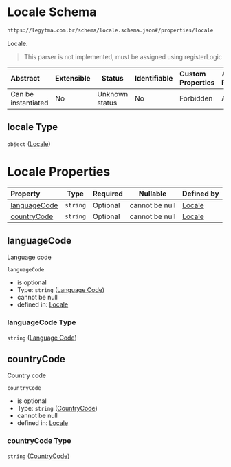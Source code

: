 # Locale Schema

```txt
https://legytma.com.br/schema/locale.schema.json#/properties/locale
```

Locale.


> This parser is not implemented, must be assigned using registerLogic
>

| Abstract            | Extensible | Status         | Identifiable | Custom Properties | Additional Properties | Access Restrictions | Defined In                                                                          |
| :------------------ | ---------- | -------------- | ------------ | :---------------- | --------------------- | ------------------- | ----------------------------------------------------------------------------------- |
| Can be instantiated | No         | Unknown status | No           | Forbidden         | Allowed               | none                | [text_style.schema.json\*](../schema/text_style.schema.json "open original schema") |

## locale Type

`object` ([Locale](text_style-properties-locale.md))

# Locale Properties

| Property                      | Type     | Required | Nullable       | Defined by                                                                                                                    |
| :---------------------------- | -------- | -------- | -------------- | :---------------------------------------------------------------------------------------------------------------------------- |
| [languageCode](#languageCode) | `string` | Optional | cannot be null | [Locale](locale-properties-language-code.md "https&#x3A;//legytma.com.br/schema/locale.schema.json#/properties/languageCode") |
| [countryCode](#countryCode)   | `string` | Optional | cannot be null | [Locale](locale-properties-countrycode.md "https&#x3A;//legytma.com.br/schema/locale.schema.json#/properties/countryCode")    |

## languageCode

Language code


`languageCode`

-   is optional
-   Type: `string` ([Language Code](locale-properties-language-code.md))
-   cannot be null
-   defined in: [Locale](locale-properties-language-code.md "https&#x3A;//legytma.com.br/schema/locale.schema.json#/properties/languageCode")

### languageCode Type

`string` ([Language Code](locale-properties-language-code.md))

## countryCode

Country code


`countryCode`

-   is optional
-   Type: `string` ([CountryCode](locale-properties-countrycode.md))
-   cannot be null
-   defined in: [Locale](locale-properties-countrycode.md "https&#x3A;//legytma.com.br/schema/locale.schema.json#/properties/countryCode")

### countryCode Type

`string` ([CountryCode](locale-properties-countrycode.md))
